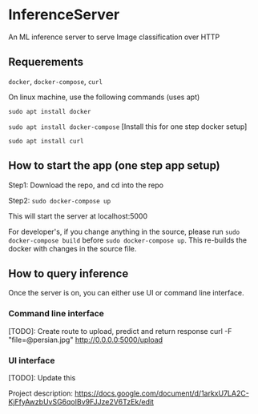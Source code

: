 # InferenceServer
An ML inference server to serve Image classification over HTTP

## Requerements
`docker`, `docker-compose`, `curl`

On linux machine, use the following commands (uses apt)

`sudo apt install docker`

`sudo apt install docker-compose` [Install this for one step docker setup]

`sudo apt install curl`


## How to start the app (one step app setup)
Step1: Download the repo, and cd into the repo

Step2: `sudo docker-compose up`

This will start the server at localhost:5000

For developer's, if you change anything in the source, please run `sudo docker-compose build` before `sudo docker-compose up`. This re-builds the docker with changes in the source file.

## How to query inference
Once the server is on, you can either use UI or command line interface.

### Command line interface
[TODO]: Create route to upload, predict and return response
curl -F "file=@persian.jpg" http://0.0.0.0:5000/upload

### UI interface
[TODO]: Update this

Project description: https://docs.google.com/document/d/1arkxU7LA2C-KjFfyAwzbUvSG6qoIBv9FJJze2V6TzEk/edit